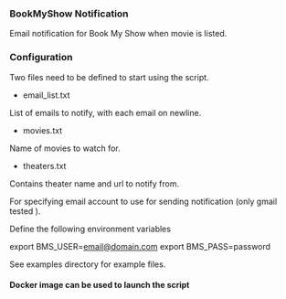 ### BookMyShow Notification

Email notification for Book My Show when movie is listed.


### Configuration

Two files need to be defined to start using the script.

- email\_list.txt

List of emails to notify, with each email on newline.

- movies.txt

Name of movies to watch for.

- theaters.txt

Contains theater name and url to notify from.

For specifying email account to use for sending notification
 (only gmail tested ).


Define the following environment variables

export BMS\_USER=email@domain.com
export BMS\_PASS=password

See examples directory for example files.

#### Docker image can be used to launch the script
